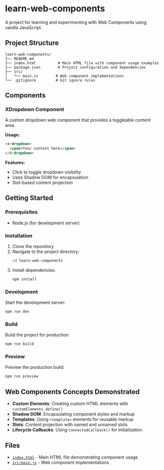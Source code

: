# learn-web-components

A project for learning and experimenting with Web Components using vanilla JavaScript.

## Project Structure

```
learn-web-components/
├── README.md
├── index.html          # Main HTML file with component usage examples
├── package.json        # Project configuration and dependencies
├── src/
│   └── main.js        # Web component implementations
└── .gitignore         # Git ignore rules
```

## Components

### XDropdown Component

A custom dropdown web component that provides a toggleable content area.

**Usage:**

```html
<x-dropdown>
  <span>Your content here</span>
</x-dropdown>
```

**Features:**

- Click to toggle dropdown visibility
- Uses Shadow DOM for encapsulation
- Slot-based content projection

## Getting Started

### Prerequisites

- Node.js (for development server)

### Installation

1. Clone the repository
2. Navigate to the project directory:
   ```bash
   cd learn-web-components
   ```
3. Install dependencies:
   ```bash
   npm install
   ```

### Development

Start the development server:

```bash
npm run dev
```

### Build

Build the project for production:

```bash
npm run build
```

### Preview

Preview the production build:

```bash
npm run preview
```

## Web Components Concepts Demonstrated

- **Custom Elements**: Creating custom HTML elements with `customElements.define()`
- **Shadow DOM**: Encapsulating component styles and markup
- **Templates**: Using `<template>` elements for reusable markup
- **Slots**: Content projection with named and unnamed slots
- **Lifecycle Callbacks**: Using `connectedCallback()` for initialization

## Files

- [`index.html`](learn-web-components/index.html) - Main HTML file demonstrating component usage
- [`src/main.js`](learn-web-components/src/main.js) - Web component implementations
